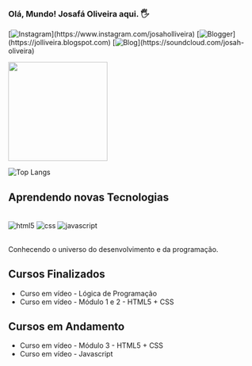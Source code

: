 
### Olá, Mundo! Josafá Oliveira aqui. 🖐️

[![Instagram](https://img.shields.io/badge/Instagram-E4405F?style=for-the-badge&logo=instagram&logoColor=white&target="_blank")](https://www.instagram.com/josaholliveira)
[![Blogger](https://img.shields.io/badge/Blogger-FF5722?style=for-the-badge&logo=blogger&logoColor=white&target="_blank")](https://jolliveira.blogspot.com)
[![Blog](https://img.shields.io/badge/SoundCloud-FF3300?style=for-the-badge&logo=soundcloud&logoColor=white&target="_blank")](https://soundcloud.com/josah-oliveira)



<a href="https://github.com/ollivercosta/github-readme-stats">
  <img height=200 align="center" src="https://github-readme-stats.vercel.app/api?username=ollivercosta" />
</a>

![Top Langs](https://github-readme-stats.vercel.app/api/top-langs/?username=ollivercosta&layout=compact)

## Aprendendo novas Tecnologias

<div style="display: inline_block"><br/>
<img align="center" alt="html5" src="https://img.shields.io/badge/HTML5-E34F26?style=for-the-badge&logo=html5&logoColor=white" />
<img align="center" alt="css" src="https://img.shields.io/badge/CSS-239120?&style=for-the-badge&logo=css3&logoColor=white" />
<img align="center" alt="javascript" src="https://img.shields.io/badge/JavaScript-F7DF1E?style=for-the-badge&logo=javascript&logoColor=black" />
</div><br/>

Conhecendo o universo do desenvolvimento e da programação.

## Cursos Finalizados
- Curso em vídeo - Lógica de Programação <br>
- Curso em vídeo - Módulo 1 e 2 - HTML5 + CSS

## Cursos em Andamento
- Curso em vídeo - Módulo 3 - HTML5 + CSS <br>
- Curso em vídeo - Javascript <br>



